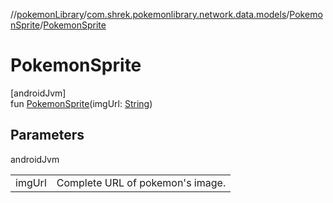 //[pokemonLibrary](../../../index.md)/[com.shrek.pokemonlibrary.network.data.models](../index.md)/[PokemonSprite](index.md)/[PokemonSprite](-pokemon-sprite.md)

# PokemonSprite

[androidJvm]\
fun [PokemonSprite](-pokemon-sprite.md)(imgUrl: [String](https://kotlinlang.org/api/latest/jvm/stdlib/kotlin/-string/index.html))

## Parameters

androidJvm

| | |
|---|---|
| imgUrl | Complete URL of pokemon's image. |
